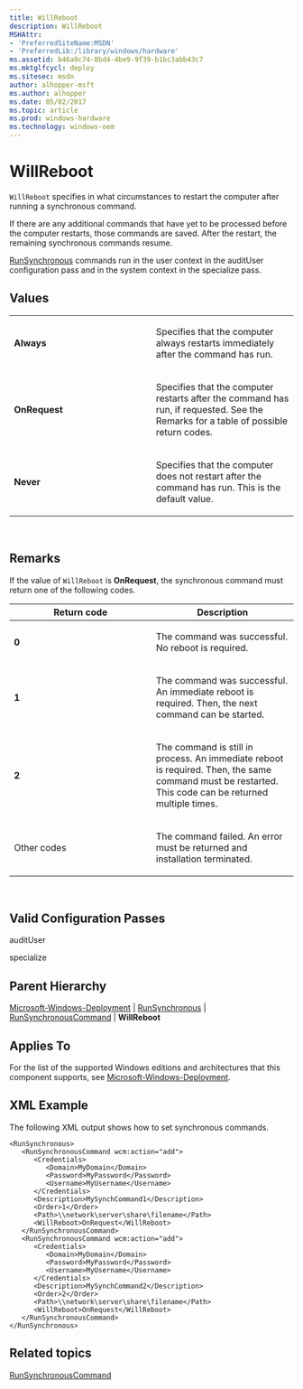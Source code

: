 ```yaml
---
title: WillReboot
description: WillReboot
MSHAttr:
- 'PreferredSiteName:MSDN'
- 'PreferredLib:/library/windows/hardware'
ms.assetid: b46a9c74-8bd4-4be9-9f39-b1bc3abb43c7
ms.mktglfcycl: deploy
ms.sitesec: msdn
author: alhopper-msft
ms.author: alhopper
ms.date: 05/02/2017
ms.topic: article
ms.prod: windows-hardware
ms.technology: windows-oem
---
```


# WillReboot


`WillReboot` specifies in what circumstances to restart the computer after running a synchronous command.

If there are any additional commands that have yet to be processed before the computer restarts, those commands are saved. After the restart, the remaining synchronous commands resume.

[RunSynchronous](microsoft-windows-deployment-runsynchronous.md) commands run in the user context in the auditUser configuration pass and in the system context in the specialize pass.

## Values


<table>
<colgroup>
<col width="50%" />
<col width="50%" />
</colgroup>
<tbody>
<tr class="odd">
<td><p><strong>Always</strong></p></td>
<td><p>Specifies that the computer always restarts immediately after the command has run.</p></td>
</tr>
<tr class="even">
<td><p><strong>OnRequest</strong></p></td>
<td><p>Specifies that the computer restarts after the command has run, if requested. See the Remarks for a table of possible return codes.</p></td>
</tr>
<tr class="odd">
<td><p><strong>Never</strong></p></td>
<td><p>Specifies that the computer does not restart after the command has run. This is the default value.</p></td>
</tr>
</tbody>
</table>

 

## Remarks


If the value of `WillReboot` is **OnRequest**, the synchronous command must return one of the following codes.

<table>
<colgroup>
<col width="50%" />
<col width="50%" />
</colgroup>
<thead>
<tr class="header">
<th>Return code</th>
<th>Description</th>
</tr>
</thead>
<tbody>
<tr class="odd">
<td><p><strong>0</strong></p></td>
<td><p>The command was successful. No reboot is required.</p></td>
</tr>
<tr class="even">
<td><p><strong>1</strong></p></td>
<td><p>The command was successful. An immediate reboot is required. Then, the next command can be started.</p></td>
</tr>
<tr class="odd">
<td><p><strong>2</strong></p></td>
<td><p>The command is still in process. An immediate reboot is required. Then, the same command must be restarted. This code can be returned multiple times.</p></td>
</tr>
<tr class="even">
<td><p>Other codes</p></td>
<td><p>The command failed. An error must be returned and installation terminated.</p></td>
</tr>
</tbody>
</table>

 

## Valid Configuration Passes


auditUser

specialize

## Parent Hierarchy


[Microsoft-Windows-Deployment](microsoft-windows-deployment.md) | [RunSynchronous](microsoft-windows-deployment-runsynchronous.md) | [RunSynchronousCommand](microsoft-windows-deployment-runsynchronous-runsynchronouscommand.md) | **WillReboot**

## Applies To


For the list of the supported Windows editions and architectures that this component supports, see [Microsoft-Windows-Deployment](microsoft-windows-deployment.md).

## XML Example


The following XML output shows how to set synchronous commands.

```
<RunSynchronous>
   <RunSynchronousCommand wcm:action="add">
      <Credentials>
         <Domain>MyDomain</Domain>
         <Password>MyPassword</Password>
         <Username>MyUsername</Username>
      </Credentials>
      <Description>MySynchCommand1</Description>
      <Order>1</Order>
      <Path>\\network\server\share\filename</Path>
      <WillReboot>OnRequest</WillReboot>
   </RunSynchronousCommand>
   <RunSynchronousCommand wcm:action="add">
      <Credentials>
         <Domain>MyDomain</Domain>
         <Password>MyPassword</Password>
         <Username>MyUsername</Username>
      </Credentials>
      <Description>MySynchCommand2</Description>
      <Order>2</Order>
      <Path>\\network\server\share\filename</Path>
      <WillReboot>OnRequest</WillReboot>
   </RunSynchronousCommand>
</RunSynchronous>
```

## Related topics


[RunSynchronousCommand](microsoft-windows-deployment-runsynchronous-runsynchronouscommand.md)

 

 







